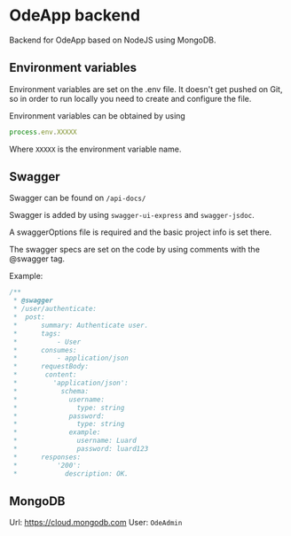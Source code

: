 # OdeApp backend

Backend for OdeApp based on NodeJS using MongoDB.

## Environment variables
Environment variables are set on the .env file. It doesn't get pushed on Git, so in order to run locally you need to create and configure the file.

Environment variables can be obtained by using 

```javascript
process.env.XXXXX
```
Where `XXXXX` is the environment variable name.

## Swagger

Swagger can be found on `/api-docs/`

Swagger is added by using `swagger-ui-express` and `swagger-jsdoc`.

A swaggerOptions file is required and the basic project info is set there.

The swagger specs are set on the code by using comments with the @swagger tag.

Example:
```javascript
/**
 * @swagger
 * /user/authenticate:
 *  post:
 *      summary: Authenticate user.
 *      tags:
 *          - User
 *      consumes:
 *          - application/json
 *      requestBody:
 *       content:
 *         'application/json':
 *           schema:
 *             username:
 *               type: string
 *             password:
 *               type: string
 *             example:
 *               username: Luard
 *               password: luard123
 *      responses:
 *          '200':
 *            description: OK.
```

## MongoDB

Url: https://cloud.mongodb.com
User: `OdeAdmin`